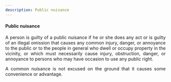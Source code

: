 ```yaml
---
description: Public nuisance
---
```


#### Public nuisance
<div style="text-align: justify">

A person is guilty of a public nuisance if he or she does any act or is guilty of an illegal omission that causes any common injury, danger, or annoyance to the public or to the people in general who dwell or occupy property in the vicinity, or which must necessarily cause injury, obstruction, danger, or annoyance to persons who may have occasion to use any public right.

</p>

A common nuisance is not excused on the ground that it causes some convenience or advantage.

</div>
